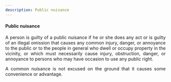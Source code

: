 ```yaml
---
description: Public nuisance
---
```


#### Public nuisance
<div style="text-align: justify">

A person is guilty of a public nuisance if he or she does any act or is guilty of an illegal omission that causes any common injury, danger, or annoyance to the public or to the people in general who dwell or occupy property in the vicinity, or which must necessarily cause injury, obstruction, danger, or annoyance to persons who may have occasion to use any public right.

</p>

A common nuisance is not excused on the ground that it causes some convenience or advantage.

</div>
